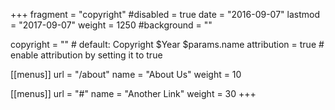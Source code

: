 +++
fragment = "copyright"
#disabled = true
date = "2016-09-07"
lastmod = "2017-09-07"
weight = 1250
#background = ""

copyright = "" # default: Copyright $Year $params.name
attribution = true # enable attribution by setting it to true

[[menus]]
  url = "/about"
  name = "About Us"
  weight = 10

[[menus]]
  url = "#"
  name = "Another Link"
  weight = 30
+++
